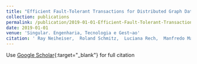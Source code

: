 ```yaml
---
title: "Efficient Fault-Tolerant Transactions for Distributed Graph Database"
collection: publications
permalink: /publication/2019-01-01-Efficient-Fault-Tolerant-Transactions-for-Distributed-Graph-Database
date: 2019-01-01
venue: 'Singular. Engenharia, Tecnologia e Gest~ao'
citation: ' Ray Neiheiser,  Roland Schmitz,  Luciana Rech,  Manfredo Manfredini, &quot;Efficient Fault-Tolerant Transactions for Distributed Graph Database.&quot; Singular. Engenharia, Tecnologia e Gest~ao, 2019.'
---
```

Use [Google Scholar](https://scholar.google.com/scholar?q=Efficient+Fault+Tolerant+Transactions+for+Distributed+Graph+Database){:target="_blank"} for full citation